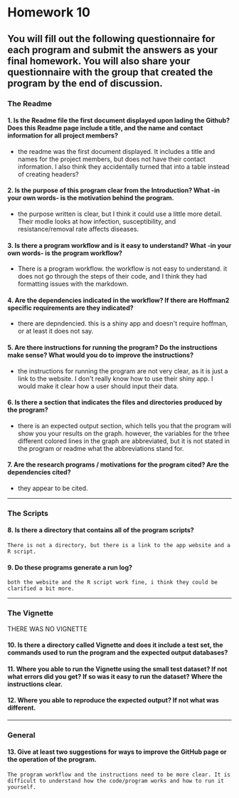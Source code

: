 # Homework 10

You will fill out the following
questionnaire for each program and submit the answers as your final homework. You will
also share your questionnaire with the group that created the program __by the end of discussion__.
---

### The Readme

#### 1. Is the Readme file the first document displayed upon lading the Github?  Does this Readme page include a title, and the name and contact information for all project members?
- the readme was the first document displayed. It includes a title and names for the project members, but does not have their contact information. I also think they accidentally turned that into a table instead of creating headers?
#### 2. Is the purpose of this program clear from the Introduction?  What -in your own words- is the motivation behind the program.
- the purpose written is clear, but I think it could use a little more detail. Their modle looks at how infection, susceptibility, and resistance/removal rate affects diseases.
#### 3. Is there a program workflow and is it easy to understand?  What -in your own words- is the program workflow?
- There is a program workflow. the workflow is not easy to understand. it does not go through the steps of their code, and I think they had formatting issues with the markdown.
#### 4. Are the dependencies indicated in the workflow?  If there are Hoffman2 specific requirements are they indicated?
- there are depndencied. this is a shiny app and doesn't require hoffman, or at least it does not say.
#### 5. Are there instructions for running the program?  Do the instructions make sense?  What would you do to improve the instructions?
- the instructions for running the program are not very clear, as it is just a link to the website. I don't really know how to use their shiny app. I would make it clear how a user should input their data.
#### 6. Is there a section that indicates the files and directories produced by the program?
- there is an expected output section, which tells you that the program will show you your results on the graph. however, the variables for the trhee different colored lines in the graph are abbreviated, but it is not stated in the program or readme what the abbreviations stand for.
#### 7. Are the research programs / motivations for the program cited?  Are the dependencies cited?
- they appear to be cited.
---

### The Scripts

#### 8. Is there a directory that contains all of the program scripts?
	There is not a directory, but there is a link to the app website and a R script.
#### 9. Do these programs generate a run log?
	both the website and the R script work fine, i think they could be clarified a bit more.
---

### The Vignette
THERE WAS NO VIGNETTE
#### 10. Is there a directory called Vignette and does it include a test set, the commands used to run the program and the expected output databases?

#### 11. Where you able to run the Vignette using the small test dataset? If not what errors did you get?  If so was it easy to run the dataset?  Where the instructions clear.

#### 12. Where you able to reproduce the expected output?  If not what was different.
---

### General

#### 13. Give __at least two__ suggestions for ways to improve the GitHub page or the operation of the program.
	The program workflow and the instructions need to be more clear. It is difficult to understand how the code/program works and how to run it yourself.

